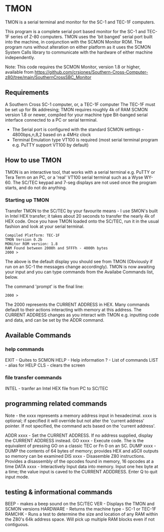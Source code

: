 # TMON
TMON is a serial terminal and monitor for the SC-1 and TEC-1F computers.

This program is a complete serial port based monitor for the SC-1 and TEC-1F series of Z-80 computers. TMON uses the 'bit banged' serial port built into the machine, in conjunction with the SCMON Monitor ROM. The program runs without alteration on either platform as it uses the SCMON System Calls library to communicate with the hardware of either machine independently.

Note: This code requires the SCMON Monitor, version 1.8 or higher, available from https://github.com/crsjones/Southern-Cross-Computer-z80/tree/main/SouthernCrossSBC_Monitor


## Requirements

A Southern Cross SC-1 computer, or, a TEC-1F computer
The TEC-1F must be set up for 8k addresing; TMON requires roughly 4k of RAM
SCMON version 1.8 or newer, compiled for your machine type
Bit-banged serial interface connected to a PC or serial terminal.
 - The Serial port is configured with the standard SCMON settings - 4800bps,n,8,2 based on a 4MHz clock
 - Terminal Emulation type VT100 is required (most serial terminal program e.g. PuTTY support VT100 by default)

## How to use TMON

TMON is an interactive tool, that works with a serial terminal e.g. PuTTY or Tera Term on an PC, or a 'real' VT100 serial terminal such as a Wyse WY-60. The SC/TEC keypad and 7-seg displays are not used once the program starts, and do not do anything.

### Starting up TMON

Transfer TMON to the SC/TEC by your favourite means - I use SMON's built in Intel HEX transfer; it takes about 20 seconds to transfer the nearly 4k of HEX code. Once you have TMON loaded onto the SC/TEC, run it in the usual fashion and look at your serial terminal.

```
Compiled Platform: TEC-1F
TMON Version 0.2b
MONitor ROM version: 1.8
RAM Found between 2000h and 5FFFh - 4000h bytes
2000 >
```

The above is the default display you should see from TMON (Obviously if run on an SC-1 the messages change accordingly). TMON is now awaiting your input and you can type commands from the Availabe Commands list, below.

The command 'prompt' is the final line:

````
2000 > 
````

The 2000 represents the CURRENT ADDRESS in HEX. Many commands default to their actions interacting with memory at this address. The CURRENT ADDRESS changes as you interact with TMON e.g. inputting code and data, and can be set by the ADDR command.



## Available Commands

### help commands

EXIT  - Quites to SCMON
HELP  - Help information
? - List of commands
LIST - alias for HELP
CLS - clears the screen

### file transfer commands

INTEL - tranfer an Intel HEX file from PC to SC/TEC

## programming related commands

Note - the xxxx represents a memory address input in hexadecimal. xxxx is optional; if specified it will override but not alter the 'current address' pointer. If not specified, the command acts based on the 'current address'.

ADDR xxxx - Set the CURRENT ADDRESS. If no address supplied, display the CURRENT ADDRESS instead.
GO xxxx - Execute code. The is the equivalent of pressing GO on a classic TEC or Fn 0 on an SC.
DUMP xxxx - DUMP the contents of 64 bytes of memory; provides HEX and aSCII outputs so memory can be examined
DIS xxxx - Disasemble Z80 instructions. Provides a disassembly of the opcodes found in memory, 16 opcodes at a time
DATA xxxx - Interactively Input data into memory. Input one hex byte at a time; the value input is caved to the CURRENT ADDDRESS. Enter Q to quit input mode.

## testing & informational commands

BEEP  - makes a beep sound on the SC/TEC
VER - Displays the TMON and SCMON versions
HARDWARE - Returns the machine type - SC-1 or TEC-1F
RAMCHK - Runs a test to determine the size and location of any RAM within the Z80's 64k address space. Will pick up multiple RAM blocks even if not contiguous.

